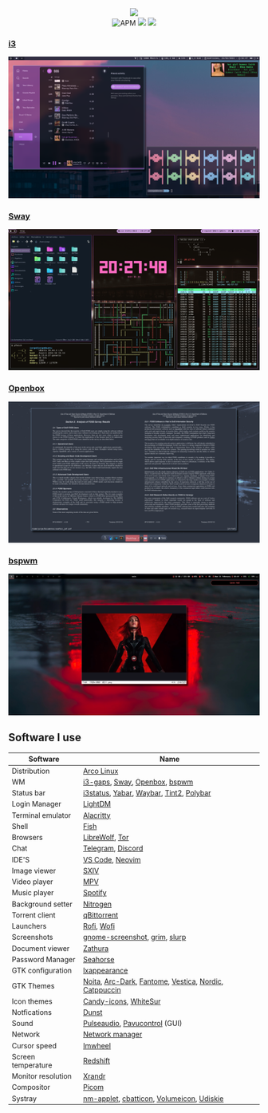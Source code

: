  <div align="center">
   <img src="https://img.shields.io/badge/Dotfiles-%F0%9F%A4%AA-9cf?style=plastic" width=200>
  </div>
  
<div align="center">
  <img alt="APM" src="https://img.shields.io/apm/l/vim-mode?color=gree&label=License&style=plastic"> 
  <img src="https://img.shields.io/badge/Open Source-%E2%9D%A4%EF%B8%8F-blue?style=plastic"> 
  <img src="https://img.shields.io/badge/Linux-%F0%9F%90%A7-9cf?style=plastic"> 
</div>

### [i3](https://github.com/Jorgedeveloopzz/dotfiles/tree/master/.config/i3)
![2](https://raw.githubusercontent.com/Jorgedeveloopzz/dotfiles/master/Screenshots/i3-ex.png)


### [Sway](https://github.com/Jorgedeveloopzz/dotfiles/tree/master/.config/sway)
![sway](https://raw.githubusercontent.com/Jorgedeveloopzz/dotfiles/master/Screenshots/sway-ex.png)

### [Openbox](https://github.com/Jorgedeveloopzz/dotfiles/tree/master/.config/openbox)
![openbox](https://raw.githubusercontent.com/Jorgedeveloopzz/dotfiles/master/Screenshots/openbox-ex.png)

### [bspwm](https://github.com/Jorgedeveloopzz/dotfiles/tree/master/.config/bspwm)
![bspwm](https://raw.githubusercontent.com/Jorgedeveloopzz/dotfiles/master/Screenshots/bspwm-ex.png)

## Software I use
|Software		| Name																	|
|-----------------------|---------------------------------------------------------------------------------------------------------------------------------------|
| Distribution		| [Arco Linux](https://arcolinux.com/)													|
| WM			| [i3-gaps](https://i3wm.org/), [Sway](https://swaywm.org/), [Openbox](https://wiki.archlinux.org/title/Openbox), [bspwm](https://wiki.archlinux.org/title/Bspwm)																				|
| Status bar		| [i3status](https://i3wm.org/docs/i3status.html), [Yabar](https://github.com/geommer/yabar), [Waybar](https://github.com/Alexays/Waybar), [Tint2](https://wiki.archlinux.org/title/Tint2), [Polybar](https://github.com/polybar/polybar)											|
| Login Manager		| [LightDM](https://wiki.archlinux.org/title/LightDM)											|
| Terminal emulator	| [Alacritty](https://wiki.archlinux.org/title/Alacritty)										|
| Shell			| [Fish](https://fishshell.com/)												|
| Browsers		| [LibreWolf](https://librewolf.net/), [Tor](https://www.torproject.org/)								|
| Chat			| [Telegram](https://desktop.telegram.org/), [Discord](https://discord.com/)								|
| IDE'S			| [VS Code](https://wiki.archlinux.org/title/Visual_Studio_Code), [Neovim](https://wiki.archlinux.org/title/Neovim)			|
| Image viewer		| [SXIV](https://wiki.archlinux.org/title/Sxiv)												|
| Video player		| [MPV](https://wiki.archlinux.org/title/Mpv)												|
| Music player		| [Spotify](https://wiki.archlinux.org/title/Spotify)											|
| Background setter	| [Nitrogen](https://wiki.archlinux.org/title/Nitrogen)											|
| Torrent client	| [qBittorrent](https://www.qbittorrent.org/)												|
| Launchers		| [Rofi](https://wiki.archlinux.org/title/Rofi), [Wofi](https://man.archlinux.org/man/wofi.1.en)					|
| Screenshots		| [gnome-screenshot](https://github.com/GNOME/gnome-screenshot), [grim](https://github.com/emersion/grim), [slurp](https://github.com/emersion/slurp)																						|
| Document viewer	| [Zathura](https://wiki.archlinux.org/title/zathura)											|
| Password Manager	| [Seahorse](https://wiki.gnome.org/Apps/Seahorse)											|
| GTK configuration	| [lxappearance](https://github.com/lxde/lxappearance)											|
| GTK Themes		| [Noita](https://github.com/doktorbro/jekyll-noita), [Arc-Dark](https://github.com/horst3180/arc-theme), [Fantome](https://github.com/addy-dclxvi/gtk-theme-collections/tree/master/Fantome), [Vestica](https://github.com/addy-dclxvi/gtk-theme-collections/tree/master/Vestica), [Nordic](https://github.com/EliverLara/Nordic), [Catppuccin](https://github.com/catppuccin/catppuccin)																		|
| Icon themes		| [Candy-icons](https://github.com/EliverLara/candy-icons), [WhiteSur](https://github.com/vinceliuice/WhiteSur-icon-theme)		|
| Notfications		| [Dunst](https://wiki.archlinux.org/title/Dunst)											|
| Sound			| [Pulseaudio](https://wiki.archlinux.org/title/PulseAudio), [Pavucontrol](https://github.com/pulseaudio/pavucontrol) (GUI)		|
| Network		| [Network manager](https://wiki.archlinux.org/title/NetworkManager)									|
| Cursor speed		| [Imwheel](https://wiki.archlinux.org/title/IMWheel)											|
| Screen temperature	| [Redshift](https://wiki.archlinux.org/title/Redshift)											|
| Monitor resolution	| [Xrandr](https://wiki.archlinux.org/title/Xrandr)											|
| Compositor		| [Picom](https://wiki.archlinux.org/title/Picom)											|
| Systray		| [nm-applet](https://wiki.archlinux.org/title/NetworkManager#nm-applet), [cbatticon](https://github.com/valr/cbatticon), [Volumeicon](https://github.com/Maato/volumeicon), [Udiskie](https://wiki.archlinux.org/title/Udisks)													|
